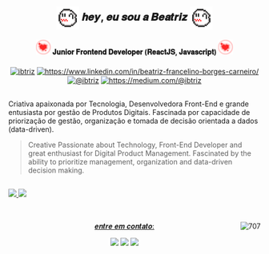 ## <p align="center"><img align="center" alt="Bea-GifNome" height="45" src="img/boo.gif"> 𝒉𝒆𝒚, 𝒆𝒖 𝒔𝒐𝒖 𝒂 𝑩𝒆𝒂𝒕𝒓𝒊𝒛 <img align="center" alt="Bea-GifNome" height="45" src="img/boo.gif"></p>
#### <p align="center"> <img alt="•" height="30" src="img/707_Heart.png"> 𝐉𝐮𝐧𝐢𝐨𝐫 𝐅𝐫𝐨𝐧𝐭𝐞𝐧𝐝 𝐃𝐞𝐯𝐞𝐥𝐨𝐩𝐞𝐫 (𝐑𝐞𝐚𝐜𝐭𝐉𝐒, 𝐉𝐚𝐯𝐚𝐬𝐜𝐫𝐢𝐩𝐭) <img alt="•" height="30" src="img/707_Heart.png"></p>
<div style="display: inline_block" align="center">
<a href="https://dev.to/ibtriz" target="_blank"><img align="center" src="https://raw.githubusercontent.com/rahuldkjain/github-profile-readme-generator/master/src/images/icons/Social/devto.svg" alt="ibtriz" height="30" width="40" /></a>
<a href="https://www.linkedin.com/in/beatriz-francelino-borges-carneiro/" target="_blank"><img align="center" src="https://raw.githubusercontent.com/rahuldkjain/github-profile-readme-generator/master/src/images/icons/Social/linked-in-alt.svg" alt="https://www.linkedin.com/in/beatriz-francelino-borges-carneiro/" height="30" width="40" /></a>
<a href="https://hashnode.com/@ibtriz" target="_blank"><img align="center" src="https://raw.githubusercontent.com/rahuldkjain/github-profile-readme-generator/master/src/images/icons/Social/hashnode.svg" alt="@ibtriz" height="30" width="40" /></a>
<a href="https://medium.com/@ibtriz" target="_blank"><img align="center" src="https://raw.githubusercontent.com/rahuldkjain/github-profile-readme-generator/master/src/images/icons/Social/medium.svg" alt="https://medium.com/@ibtriz" height="30" width="40" /></a>
</div>

##

<p> Criativa apaixonada por Tecnologia, Desenvolvedora Front-End e grande entusiasta por gestão de Produtos Digitais. Fascinada por capacidade de priorização de gestão, organização e tomada de decisão orientada a dados (data-driven).
</p>

> Creative Passionate about Technology, Front-End Developer and great enthusiast for Digital Product Management. Fascinated by the ability to prioritize management, organization and data-driven decision making.</p>

##

  <div>
  <a href="https://github.com/ibtriz">
  <img height="180em" src="https://github-readme-stats.vercel.app/api/top-langs/?username=ibtriz&layout=compact&langs_count=7&theme=rose_pine"/>
  <img height="180em" src="https://github-readme-stats.vercel.app/api?username=ibtriz&show_icons=true&theme=rose_pine&include_all_commits=true&count_private=true"/>
</div>
<br>
<div style="display: inline_block" align="center">
<img align="right" height="179" alt="707" src="https://64.media.tumblr.com/161fe8b55c60bc79dd05d7f9be27ee2b/95757ed8e45eba00-03/s640x960/efd98e66df051028b2cb729ffe4f64982c75fb7b.gifv">

 </div>
  
  ##
<p align="center"> 𝒆𝒏𝒕𝒓𝒆 𝒆𝒎 𝒄𝒐𝒏𝒕𝒂𝒕𝒐:</p>
 
 <div align="center">
  <a href="mailto:beatriz.fbcarneiro@gmail.com"><img height="30" src="https://img.shields.io/badge/Gmail-F22727?style=for-the-badge&logo=Gmail&logoColor=FFFFFF" target="_blank"></a>
  <a href="https://www.linkedin.com/in/beatriz-francelino-borges-carneiro/" target="_blank"> <img height="30" src="https://img.shields.io/badge/-Linkedin-F22727?style=for-the-badge&logo=Linkedin&logoColor=FFFFFF&link=https://www.linkedin.com/in/beatriz-francelino-borges-carneiro/" target="_blank"></a> 
    <a href="https://discord.com/ibtriz#6329"><img height="30" src="https://img.shields.io/badge/Discord-F22727?style=for-the-badge&logo=Discord&logoColor=FFFFFF" target="_blank"></a>
</div> 
